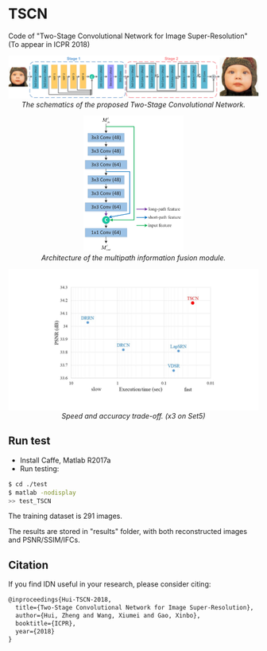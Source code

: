 # TSCN <br />
Code of "Two-Stage Convolutional Network for Image Super-Resolution" (To appear in ICPR 2018)

<p align="center">
    <img src="files/pipeline.jpg" width="800"> <br />
    <em> The schematics of the proposed Two-Stage Convolutional Network. </em>
</p>
<p align="center">
    <img src="files/MIF.jpg" width="200"> <br />
    <em> Architecture of the multipath information fusion module. </em>
</p>
<p align="center">
    <img src="files/execution_time.jpg" width="640"> <br />
    <em> Speed and accuracy trade-off. (x3 on Set5) </em>
</p>

## Run test

* Install Caffe, Matlab R2017a
* Run testing:
```bash
$ cd ./test
$ matlab -nodisplay
>> test_TSCN
```
The training dataset is 291 images.

The results are stored in "results" folder, with both reconstructed images and PSNR/SSIM/IFCs.

## Citation

If you find IDN useful in your research, please consider citing:

```
@inproceedings{Hui-TSCN-2018,
  title={Two-Stage Convolutional Network for Image Super-Resolution},
  author={Hui, Zheng and Wang, Xiumei and Gao, Xinbo},
  booktitle={ICPR},
  year={2018}
}
```
